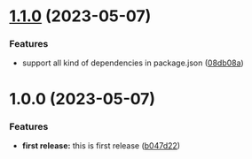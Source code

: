 # [1.1.0](https://github.com/aikosiadotcom/asterisker/compare/v1.0.0...v1.1.0) (2023-05-07)


### Features

* support all kind of dependencies in package.json ([08db08a](https://github.com/aikosiadotcom/asterisker/commit/08db08ad91688a08248e9dcb305b2d82359d0c11))

# 1.0.0 (2023-05-07)


### Features

* **first release:** this is first release ([b047d22](https://github.com/aikosiadotcom/asterisker/commit/b047d22fc3d7538b0cbe61a6782b1c7573f44032))
